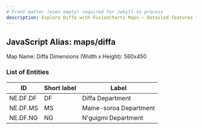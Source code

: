 ```yaml
---
# Front matter (even empty) required for Jekyll to process
description: Explore Diffa with FusionCharts Maps – Detailed features for seamless integration. Try now & enhance your data visualization today! 
---
```


## JavaScript Alias: maps/diffa

Map Name: Diffa
Dimensions (Width x Height): 560x450

### List of Entities

| ID       | Short label | Label                  |
| -------- | ----------- | ---------------------- |
| NE.DF.DF | DF          | Diffa Department       |
| NE.DF.MS | MS          | Maine-soroa Department |
| NE.DF.NG | NG          | N'guigmi Department    |
